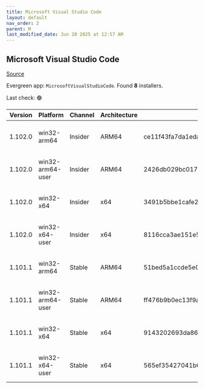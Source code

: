 ```yaml
---
title: Microsoft Visual Studio Code
layout: default
nav_order: 2
parent: M
last_modified_date: Jun 20 2025 at 12:57 AM
---
```


## Microsoft Visual Studio Code

[Source](https://code.visualstudio.com)

Evergreen app: `MicrosoftVisualStudioCode`. Found **8** installers.

Last check: 🟢

| Version | Platform         | Channel | Architecture | Sha256                                                           | URI                                                                                                                                                                                                                                                                                                              |
| ------- | ---------------- | ------- | ------------ | ---------------------------------------------------------------- | ---------------------------------------------------------------------------------------------------------------------------------------------------------------------------------------------------------------------------------------------------------------------------------------------------------------- |
| 1.102.0 | win32-arm64      | Insider | ARM64        | ce11f43fa7da1eda7ae279c2f6cc734307a35b9e86925c0a9b15024f52414bcd | [https://vscode.download.prss.microsoft.com/dbazure/download/insider/a214c079b0ab286cefc846cc49ade20a4a64c700/VSCodeSetup-arm64-1.102.0-insider.exe](https://vscode.download.prss.microsoft.com/dbazure/download/insider/a214c079b0ab286cefc846cc49ade20a4a64c700/VSCodeSetup-arm64-1.102.0-insider.exe)         |
| 1.102.0 | win32-arm64-user | Insider | ARM64        | 2426db029bc017b18254074348123a7ff1e5765b21d87e674b97c7616d395cc9 | [https://vscode.download.prss.microsoft.com/dbazure/download/insider/a214c079b0ab286cefc846cc49ade20a4a64c700/VSCodeUserSetup-arm64-1.102.0-insider.exe](https://vscode.download.prss.microsoft.com/dbazure/download/insider/a214c079b0ab286cefc846cc49ade20a4a64c700/VSCodeUserSetup-arm64-1.102.0-insider.exe) |
| 1.102.0 | win32-x64        | Insider | x64          | 3491b5bbe1cafe2b29faacaee8b99b04681221ec6cf3a88723ea2757adb9b11d | [https://vscode.download.prss.microsoft.com/dbazure/download/insider/a214c079b0ab286cefc846cc49ade20a4a64c700/VSCodeSetup-x64-1.102.0-insider.exe](https://vscode.download.prss.microsoft.com/dbazure/download/insider/a214c079b0ab286cefc846cc49ade20a4a64c700/VSCodeSetup-x64-1.102.0-insider.exe)             |
| 1.102.0 | win32-x64-user   | Insider | x64          | 8116cca3ae151e55ec731c5a9b3041af415736036343b831983b28b20f6d55f4 | [https://vscode.download.prss.microsoft.com/dbazure/download/insider/a214c079b0ab286cefc846cc49ade20a4a64c700/VSCodeUserSetup-x64-1.102.0-insider.exe](https://vscode.download.prss.microsoft.com/dbazure/download/insider/a214c079b0ab286cefc846cc49ade20a4a64c700/VSCodeUserSetup-x64-1.102.0-insider.exe)     |
| 1.101.1 | win32-arm64      | Stable  | ARM64        | 51bed5a1ccde5e0af5e36ccb658100dd21cab8e39e51fbf222856eefa2d4a090 | [https://vscode.download.prss.microsoft.com/dbazure/download/stable/18e3a1ec544e6907be1e944a94c496e302073435/VSCodeSetup-arm64-1.101.1.exe](https://vscode.download.prss.microsoft.com/dbazure/download/stable/18e3a1ec544e6907be1e944a94c496e302073435/VSCodeSetup-arm64-1.101.1.exe)                           |
| 1.101.1 | win32-arm64-user | Stable  | ARM64        | ff476b9b0ec13f9a3bd22d80ad85e7cf8c3db91bfbc0d581be30ae3b58e42efd | [https://vscode.download.prss.microsoft.com/dbazure/download/stable/18e3a1ec544e6907be1e944a94c496e302073435/VSCodeUserSetup-arm64-1.101.1.exe](https://vscode.download.prss.microsoft.com/dbazure/download/stable/18e3a1ec544e6907be1e944a94c496e302073435/VSCodeUserSetup-arm64-1.101.1.exe)                   |
| 1.101.1 | win32-x64        | Stable  | x64          | 9143202693da86efa1e2457376b09eca5b906d63510a713b0891b03c8b92af22 | [https://vscode.download.prss.microsoft.com/dbazure/download/stable/18e3a1ec544e6907be1e944a94c496e302073435/VSCodeSetup-x64-1.101.1.exe](https://vscode.download.prss.microsoft.com/dbazure/download/stable/18e3a1ec544e6907be1e944a94c496e302073435/VSCodeSetup-x64-1.101.1.exe)                               |
| 1.101.1 | win32-x64-user   | Stable  | x64          | 565ef35427041b69921802079f814be9b3edcd054a05cd461706e9857d7909e4 | [https://vscode.download.prss.microsoft.com/dbazure/download/stable/18e3a1ec544e6907be1e944a94c496e302073435/VSCodeUserSetup-x64-1.101.1.exe](https://vscode.download.prss.microsoft.com/dbazure/download/stable/18e3a1ec544e6907be1e944a94c496e302073435/VSCodeUserSetup-x64-1.101.1.exe)                       |
